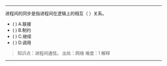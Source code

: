 ---
进程间的同步是指进程间在逻辑上的相互（ ）关系。
- ( ) A.联接 
- ( ) B.制约 
- ( ) C.继续 
- ( ) D.调用

> 知识点：进程间通信。
> 出处：网络
> 难度：1
> 解释

---